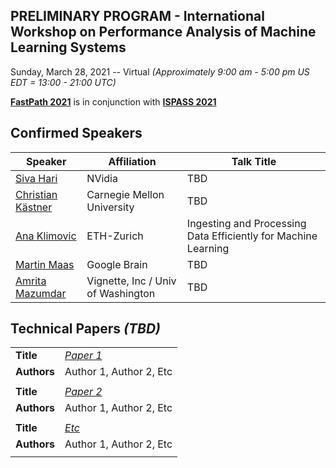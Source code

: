 ## PRELIMINARY PROGRAM - International Workshop on Performance Analysis of Machine Learning Systems
Sunday, March 28, 2021 -- Virtual *(Approximately 9:00 am - 5:00 pm US EDT = 13:00 - 21:00 UTC)*

**[FastPath 2021](https://tinyurl.com/fastpath2021)** is in conjunction with **[ISPASS 2021](https://www.ispass.org/ispass2021)**

## Confirmed Speakers 

| Speaker                                                        | Affiliation                         | Talk Title            |
| ----                                                           | ----                                | ----                  |
| [Siva Hari](https://tinyurl.com/fastpath2021/Hari)             | NVidia                              | TBD                   |
| [Christian Kästner](https://tinyurl.com/fastpath2021/Kaestner) | Carnegie Mellon University          | TBD                   |
| [Ana Klimovic](https://tinyurl.com/fastpath2021/Klimovic)      | ETH-Zurich                          | Ingesting and Processing Data Efficiently for Machine Learning |
| [Martin Maas](https://tinyurl.com/fastpath2021/Maas)           | Google Brain                        | TBD                   |
| [Amrita Mazumdar](https://tinyurl.com/fastpath2021/Mazumdar)   | Vignette, Inc / Univ of Washington  | TBD                   |


## Technical Papers *(TBD)*

|             |                                                                                                                              |
| ----        | ----                                                                                                                         |
| **Title**   | [*Paper 1*](https://tinyurl.com/fastpath2021)                                                                                |
| **Authors** | Author 1, Author 2, Etc                                                                                                      |
|             |                                                                                                                              |
| **Title**   | [*Paper 2*](https://tinyurl.com/fastpath2021)                                                                                |
| **Authors** | Author 1, Author 2, Etc                                                                                                      |
|             |                                                                                                                              |
| **Title**   | [*Etc*](https://tinyurl.com/fastpath2021)                                                                                |
| **Authors** | Author 1, Author 2, Etc                                                                                                      |
|             |                                                                                                                              |
